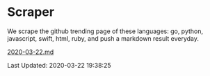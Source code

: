 # Scraper

We scrape the github trending page of these languages: go, python, javascript, swift, html, ruby, and push a markdown result everyday.

[2020-03-22.md](https://github.com/henson/Scraper/blob/master/2020-03-22.md)

Last Updated: 2020-03-22 19:38:25